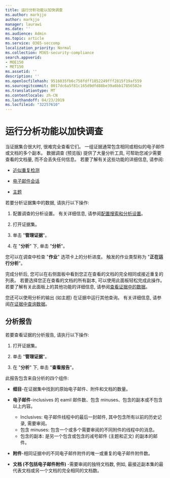 ```yaml
---
title: 运行分析功能以加快调查
ms.author: markjjo
author: markjjo
manager: laurawi
ms.date: ''
ms.audience: Admin
ms.topic: article
ms.service: O365-seccomp
localization_priority: Normal
ms.collection: M365-security-compliance
search.appverid:
- MOE150
- MET150
ms.assetid: ''
description: ''
ms.openlocfilehash: 9516035fb6c758fdff1852249fff2815f19af559
ms.sourcegitcommit: 0017dc6a5f81c165d9dfd88be39a6bb17856582e
ms.translationtype: MT
ms.contentlocale: zh-CN
ms.lasthandoff: 04/23/2019
ms.locfileid: "32257610"
---
```

# <a name="run-analytics-to-investigate-faster"></a>运行分析功能以加快调查

当证据集合很大时, 很难完全查看它们。 一组证据通常包含相同或相似的电子邮件或文档的多个副本。 数据调查 (预览版) 提供了大量分析工具, 可帮助您减少需要查看的文档量, 而不会丢失任何信息。 若要了解有关这些功能的详细信息, 请参阅:

- [近似重复检测](near-duplicates.md)

- [电子邮件会话](email-threading.md)

- [主题](themes.md)

若要分析证据集中的数据, 请执行以下操作:

1. 配置调查的分析设置。 有关详细信息, 请参阅[配置搜索和分析设置](configure-search-analytics-settings.md)。

2. 打开证据集。

3. 单击 "**管理证据**"。

4. 在 "**分析**" 下, 单击 "**分析**"。

您可以在调查中检查 "**作业**" 选项卡上的分析进度。 触发的作业类型称为 "**正在运行分析**"。

 完成分析后, 您可以在右侧面板中看到您正在查看的文档的完全相同或接近重复的列表。 若要选择您正在查看的文档的所有副本, 可以使用此面板轻松完成此操作。 若要了解有关此面板上的其他功能的详细信息, 请参阅[查看证据中的数据](review-data-in-evidence.md)。 

您还可以使用分析的输出 (如主题) 在证据中运行其他查询。 有关详细信息, 请参阅[在证据中查询数据](evidence-query.md)。

## <a name="analytics-report"></a>分析报告

若要查看证据的分析报告, 请执行以下操作:

1. 打开证据集。

2. 单击 "**管理证据**"。

3. 在 "**分析**" 下, 单击 "**查看报告**"。

此报告包含来自分析的四个组件:

- **细目**-在证据集中找到的原始电子邮件、附件和文档的数量。

- **电子邮件**-inclusives 的 eamil 邮件数、包含 minuses、包含的副本或不包含以上内容。
   - Inclusives: 电子邮件线程中的最后一封邮件, 其中包含所有以前的历史记录, 需要审阅。
   - 包含 minuses: 包含一个或多个需要审阅的不同附件的线程中的消息。
   - 包含的副本: 是另一个包含或包含的减号邮件 (主题和正文) 的副本的邮件。

- **附件**-相同证据中的不同电子邮件附件的唯一或重复的电子邮件附件数。

- **文档 (不包括电子邮件附件)** -需要审阅的独特文档数, 例如, 最接近副本集的最代表文档或另一个文档的完全相同的文档数。